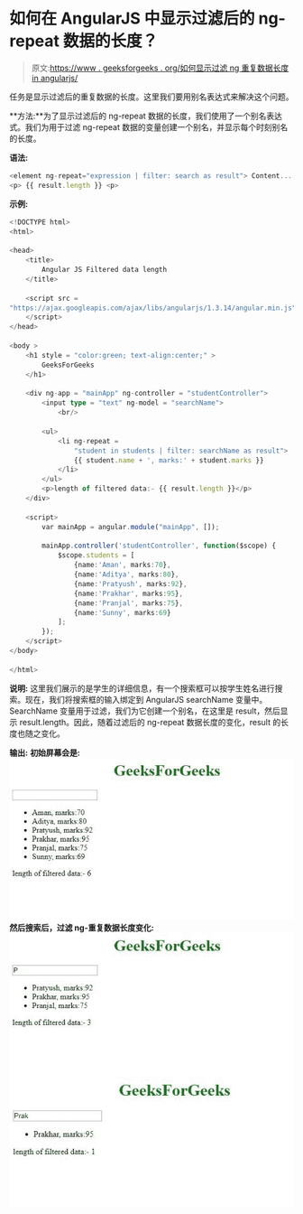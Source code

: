 # 如何在 AngularJS 中显示过滤后的 ng-repeat 数据的长度？

> 原文:[https://www . geeksforgeeks . org/如何显示过滤 ng 重复数据长度 in angularjs/](https://www.geeksforgeeks.org/how-to-display-length-of-filtered-ng-repeat-data-in-angularjs/)

任务是显示过滤后的重复数据的长度。这里我们要用别名表达式来解决这个问题。

**方法:**为了显示过滤后的 ng-repeat 数据的长度，我们使用了一个别名表达式。我们为用于过滤 ng-repeat 数据的变量创建一个别名，并显示每个时刻别名的长度。

**语法:**

```ts
<element ng-repeat="expression | filter: search as result"> Content... </element>
<p> {{ result.length }} <p>

```

**示例:**

```ts
<!DOCTYPE html>
<html>

<head>
    <title>
        Angular JS Filtered data length
    </title>

    <script src = 
"https://ajax.googleapis.com/ajax/libs/angularjs/1.3.14/angular.min.js">
    </script>
</head>

<body > 
    <h1 style = "color:green; text-align:center;" > 
        GeeksForGeeks 
    </h1> 

    <div ng-app = "mainApp" ng-controller = "studentController">
        <input type = "text" ng-model = "searchName">
            <br/>

        <ul>
            <li ng-repeat = 
                "student in students | filter: searchName as result">
                {{ student.name + ', marks:' + student.marks }}
            </li>
        </ul>
        <p>length of filtered data:- {{ result.length }}</p>
    </div>

    <script>
        var mainApp = angular.module("mainApp", []);

        mainApp.controller('studentController', function($scope) {
            $scope.students = [
                {name:'Aman', marks:70},
                {name:'Aditya', marks:80},
                {name:'Pratyush', marks:92},
                {name:'Prakhar', marks:95},
                {name:'Pranjal', marks:75},
                {name:'Sunny', marks:69}
            ];
        });
    </script>
</body>

</html>
```

**说明:**
这里我们展示的是学生的详细信息，有一个搜索框可以按学生姓名进行搜索。现在，我们将搜索框的输入绑定到 AngularJS searchName 变量中。SearchName 变量用于过滤，我们为它创建一个别名，在这里是 result，然后显示 result.length。因此，随着过滤后的 ng-repeat 数据长度的变化，result 的长度也随之变化。

**输出:**
**初始屏幕会是:**
![](img/267c468ce808c00109c66d1d71f0d2cd.png)
**然后搜索后，过滤 ng-重复数据长度变化:**
![](img/e656ccd219d9d9e7f114be780c3e563c.png)
![](img/9f060244414b996431b02af3712605d1.png)